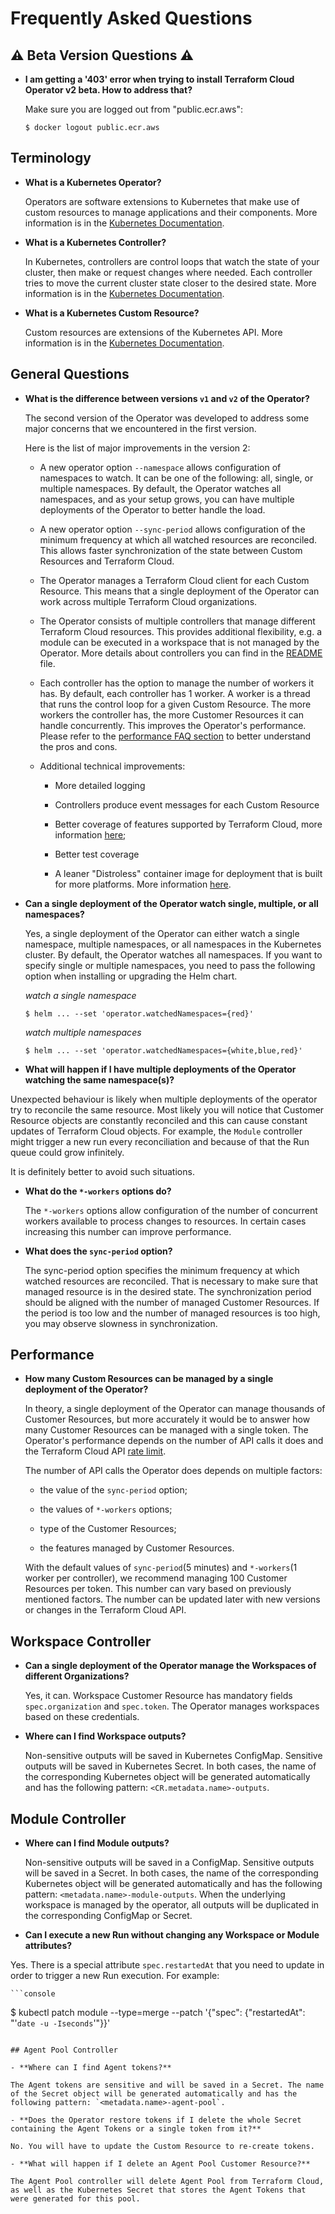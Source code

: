 # Frequently Asked Questions

## :warning: Beta Version Questions :warning:

- **I am getting a '403' error when trying to install Terraform Cloud Operator v2 beta. How to address that?**

  Make sure you are logged out from "public.ecr.aws":

  ```console
  $ docker logout public.ecr.aws
  ```

## Terminology

- **What is a Kubernetes Operator?**

  Operators are software extensions to Kubernetes that make use of custom resources to manage applications and their components. More information is in the [Kubernetes Documentation](https://kubernetes.io/docs/concepts/extend-kubernetes/operator/).

- **What is a Kubernetes Controller?**

  In Kubernetes, controllers are control loops that watch the state of your cluster, then make or request changes where needed. Each controller tries to move the current cluster state closer to the desired state. More information is in the [Kubernetes Documentation](https://kubernetes.io/docs/concepts/architecture/controller/).

- **What is a Kubernetes Custom Resource?**

  Custom resources are extensions of the Kubernetes API. More information is in the [Kubernetes Documentation](https://kubernetes.io/docs/concepts/extend-kubernetes/api-extension/custom-resources/).

## General Questions

- **What is the difference between versions `v1` and `v2` of the Operator?**

  The second version of the Operator was developed to address some major concerns that we encountered in the first version.

  Here is the list of major improvements in the version 2:

  - A new operator option `--namespace` allows configuration of namespaces to watch. It can be one of the following: all, single, or multiple namespaces. By default, the Operator watches all namespaces, and as your setup grows, you can have multiple deployments of the Operator to better handle the load.

  - A new operator option `--sync-period` allows configuration of the minimum frequency at which all watched resources are reconciled. This allows faster synchronization of the state between Custom Resources and Terraform Cloud.

  - The Operator manages a Terraform Cloud client for each Custom Resource. This means that a single deployment of the Operator can work across multiple Terraform Cloud organizations.

  - The Operator consists of multiple controllers that manage different Terraform Cloud resources. This provides additional flexibility, e.g. a module can be executed in a workspace that is not managed by the Operator. More details about controllers you can find in the [README](../README.md) file.

  - Each controller has the option to manage the number of workers it has. By default, each controller has 1 worker. A worker is a thread that runs the control loop for a given Custom Resource. The more workers the controller has, the more Customer Resources it can handle concurrently. This improves the Operator's performance. Please refer to the [performance FAQ section](./faq.md#performance) to better understand the pros and cons.

  - Additional technical improvements:

    - More detailed logging
    - Controllers produce event messages for each Custom Resource

    - Better coverage of features supported by Terraform Cloud, more information [here](./features.md);

    - Better test coverage 

    - A leaner "Distroless" container image for deployment that is built for more platforms. More information [here](https://github.com/GoogleContainerTools/distroless).


- **Can a single deployment of the Operator watch single, multiple, or all namespaces?**

  Yes, a single deployment of the Operator can either watch a single namespace, multiple namespaces, or all namespaces in the Kubernetes cluster. By default, the Operator watches all namespaces. If you want to specify single or multiple namespaces, you need to pass the following option when installing or upgrading the Helm chart.

  *watch a single namespace*
  ```console
  $ helm ... --set 'operator.watchedNamespaces={red}'
  ```

  *watch multiple namespaces*
  ```console
  $ helm ... --set 'operator.watchedNamespaces={white,blue,red}'
  ```

- **What will happen if I have multiple deployments of the Operator watching the same namespace(s)?**

Unexpected behaviour is likely when multiple deployments of the operator try to reconcile the same resource. Most likely you will notice that Customer Resource objects are constantly reconciled and this can cause constant updates of Terraform Cloud objects. For example, the `Module` controller might trigger a new run every reconciliation and because of that the Run queue could grow infinitely.

  It is definitely better to avoid such situations.

- **What do the `*-workers` options do?**

  The `*-workers` options allow configuration of the number of concurrent workers available to process changes to resources. In certain cases increasing this number can improve performance.

- **What does the `sync-period` option?**

  The sync-period option specifies the minimum frequency at which watched resources are reconciled. That is necessary to make sure that managed resource is in the desired state. The synchronization period should be aligned with the number of managed Customer Resources. If the period is too low and the number of managed resources is too high, you may observe slowness in synchronization.

## Performance

- **How many Custom Resources can be managed by a single deployment of the Operator?**

  In theory, a single deployment of the Operator can manage thousands of Customer Resources, but more accurately it would be to answer how many Customer Resources can be managed with a single token. The Operator's performance depends on the number of API calls it does and the Terraform Cloud API [rate limit](https://developer.hashicorp.com/terraform/cloud-docs/api-docs#rate-limiting).

  The number of API calls the Operator does depends on multiple factors:

    - the value of the `sync-period` option;

    - the values of `*-workers` options;

    - type of the Customer Resources;

    - the features managed by Customer Resources.

  With the default values of `sync-period`(5 minutes) and `*-workers`(1 worker per controller), we recommend managing 100 Customer Resources per token. This number can vary based on previously mentioned factors. The number can be updated later with new versions or changes in the Terraform Cloud API.

## Workspace Controller

- **Can a single deployment of the Operator manage the Workspaces of different Organizations?**

  Yes, it can. Workspace Customer Resource has mandatory fields `spec.organization` and `spec.token`. The Operator manages workspaces based on these credentials.

- **Where can I find Workspace outputs?**

  Non-sensitive outputs will be saved in Kubernetes ConfigMap. Sensitive outputs will be saved in Kubernetes Secret. In both cases, the name of the corresponding Kubernetes object will be generated automatically and has the following pattern: `<CR.metadata.name>-outputs`.

## Module Controller

- **Where can I find Module outputs?**

  Non-sensitive outputs will be saved in a ConfigMap. Sensitive outputs will be saved in a Secret. In both cases, the name of the corresponding Kubernetes object will be generated automatically and has the following pattern: `<metadata.name>-module-outputs`. When the underlying workspace is managed by the operator, all outputs will be duplicated in the corresponding ConfigMap or Secret.

- **Can I execute a new Run without changing any Workspace or Module attributes?**

Yes. There is a special attribute `spec.restartedAt` that you need to update in order to trigger a new Run execution. For example:

	```console
  $ kubectl patch module <NAME> --type=merge --patch '{"spec": {"restartedAt": "'`date -u -Iseconds`'"}}'
  ```

## Agent Pool Controller

- **Where can I find Agent tokens?**

  The Agent tokens are sensitive and will be saved in a Secret. The name of the Secret object will be generated automatically and has the following pattern: `<metadata.name>-agent-pool`.

- **Does the Operator restore tokens if I delete the whole Secret containing the Agent Tokens or a single token from it?**

  No. You will have to update the Custom Resource to re-create tokens.

- **What will happen if I delete an Agent Pool Customer Resource?**

  The Agent Pool controller will delete Agent Pool from Terraform Cloud, as well as the Kubernetes Secret that stores the Agent Tokens that were generated for this pool.
